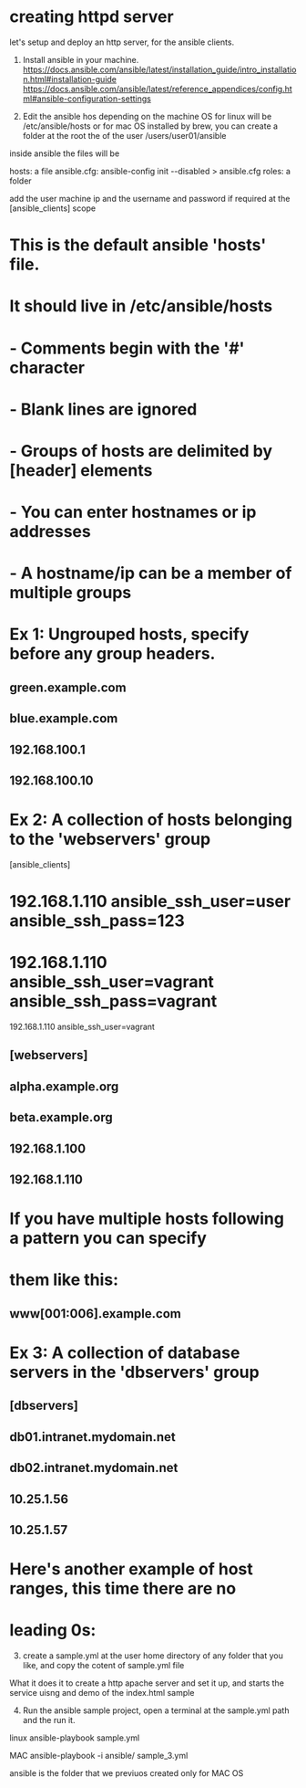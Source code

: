# creating httpd server

let's setup and deploy an http server, for the ansible clients.


1. Install ansible in your machine.
https://docs.ansible.com/ansible/latest/installation_guide/intro_installation.html#installation-guide
https://docs.ansible.com/ansible/latest/reference_appendices/config.html#ansible-configuration-settings


2. Edit the ansible hos depending on the machine OS for linux will be
/etc/ansible/hosts or for mac OS installed by brew, you can create a folder at the root the of the user 
/users/user01/ansible

inside ansible the files will be 

hosts: a file
ansible.cfg: ansible-config init --disabled > ansible.cfg
roles: a folder

add the user machine ip and the username and password if required at the [ansible_clients] scope
# This is the default ansible 'hosts' file.
#
# It should live in /etc/ansible/hosts
#
#   - Comments begin with the '#' character
#   - Blank lines are ignored
#   - Groups of hosts are delimited by [header] elements
#   - You can enter hostnames or ip addresses
#   - A hostname/ip can be a member of multiple groups

# Ex 1: Ungrouped hosts, specify before any group headers.

## green.example.com
## blue.example.com
## 192.168.100.1
## 192.168.100.10

# Ex 2: A collection of hosts belonging to the 'webservers' group
[ansible_clients]
# 192.168.1.110 ansible_ssh_user=user ansible_ssh_pass=123
# 192.168.1.110 ansible_ssh_user=vagrant ansible_ssh_pass=vagrant
192.168.1.110 ansible_ssh_user=vagrant
## [webservers]
## alpha.example.org
## beta.example.org
## 192.168.1.100
## 192.168.1.110

# If you have multiple hosts following a pattern you can specify
# them like this:

## www[001:006].example.com

# Ex 3: A collection of database servers in the 'dbservers' group

## [dbservers]
##
## db01.intranet.mydomain.net
## db02.intranet.mydomain.net
## 10.25.1.56
## 10.25.1.57

# Here's another example of host ranges, this time there are no
# leading 0s:

3. create a sample.yml at the user home directory of any folder that you like, and copy the cotent of sample.yml file

What it does it to create a http apache server and set it up, and starts the service uisng and demo of the index.html sample

4. Run the ansible sample project, open a terminal at the sample.yml path and the run it.

linux
ansible-playbook  sample.yml

MAC
ansible-playbook -i ansible/  sample_3.yml

ansible is the folder that we previuos created only for MAC OS 
